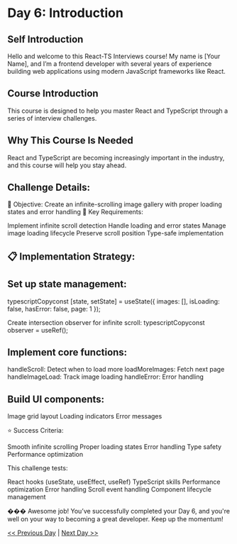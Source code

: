 # Day 6: Introduction

## Self Introduction

Hello and welcome to this React-TS Interviews course! My name is [Your Name], and I’m a frontend developer with several years of experience building web applications using modern JavaScript frameworks like React.

## Course Introduction

This course is designed to help you master React and TypeScript through a series of interview challenges.

## Why This Course Is Needed

React and TypeScript are becoming increasingly important in the industry, and this course will help you stay ahead.

## Challenge Details:

🎯 Objective: Create an infinite-scrolling image gallery with proper loading states and error handling
🔑 Key Requirements:

Implement infinite scroll detection
Handle loading and error states
Manage image loading lifecycle
Preserve scroll position
Type-safe implementation

## 📋 Implementation Strategy:

## Set up state management:
typescriptCopyconst [state, setState] = useState<GalleryState>({
  images: [],
  isLoading: false,
  hasError: false,
  page: 1
});

Create intersection observer for infinite scroll:
typescriptCopyconst observer = useRef<IntersectionObserver>();

## Implement core functions:

handleScroll: Detect when to load more
loadMoreImages: Fetch next page
handleImageLoad: Track image loading
handleError: Error handling

## Build UI components:

Image grid layout
Loading indicators
Error messages



⭐ Success Criteria:

Smooth infinite scrolling
Proper loading states
Error handling
Type safety
Performance optimization

This challenge tests:

React hooks (useState, useEffect, useRef)
TypeScript skills
Performance optimization
Error handling
Scroll event handling
Component lifecycle management

��� Awesome job! You’ve successfully completed your Day 6, and you're well on your way to becoming a great developer. Keep up the momentum!

[<< Previous Day](./../Day5_Introduction/Day5.md) | [Next Day >>](./../Day7_Introduction/Day7.md)
